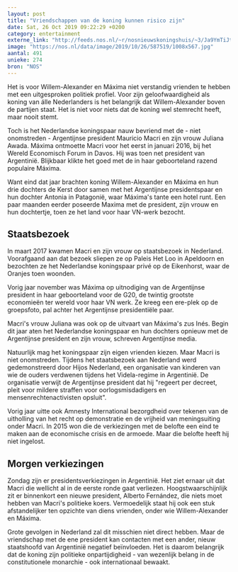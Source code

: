 ```yaml
---
layout: post
title: "Vriendschappen van de koning kunnen risico zijn"
date: Sat, 26 Oct 2019 09:22:29 +0200
category: entertainment
externe_link: "http://feeds.nos.nl/~r/nosnieuwskoningshuis/~3/Ja9YmTiJtFg/2307704"
image: "https://nos.nl/data/image/2019/10/26/587519/1008x567.jpg"
aantal: 491
unieke: 274
bron: "NOS"
---
```


<p>Het is voor Willem-Alexander en Máxima niet verstandig vrienden te hebben met een uitgesproken politiek profiel. Voor zijn geloofwaardigheid als koning van álle Nederlanders is het belangrijk dat Willem-Alexander boven de partijen staat. Het is niet voor niets dat de koning wel stemrecht heeft, maar nooit stemt.</p>
<p>Toch is het Nederlandse koningspaar nauw bevriend met de - niet onomstreden - Argentijnse president Mauricio Macri en zijn vrouw Juliana Awada. Máxima ontmoette Macri voor het eerst in januari 2016, bij het Wereld Economisch Forum in Davos. Hij was toen net president van Argentinië. Blijkbaar klikte het goed met de in haar geboorteland razend populaire Máxima.</p>
<p>Want eind dat jaar brachten koning Willem-Alexander en Máxima en hun drie dochters de Kerst door samen met het Argentijnse presidentspaar en hun dochter Antonia in Patagonië, waar Máxima's tante een hotel runt. Een paar maanden eerder poseerde Maxima met de president, zijn vrouw en hun dochtertje, toen ze het land voor haar VN-werk bezocht.</p>
<h2>Staatsbezoek</h2>
<p>In maart 2017 kwamen Macri en zijn vrouw op staatsbezoek in Nederland. Voorafgaand aan dat bezoek sliepen ze op Paleis Het Loo in Apeldoorn en bezochten ze het Nederlandse koningspaar privé op de Eikenhorst, waar de Oranjes toen woonden.</p>
<p>Vorig jaar november was Máxima op uitnodiging van de Argentijnse president in haar geboorteland voor de G20, de twintig grootste economieën ter wereld voor haar VN werk. Ze kreeg een ere-plek op de groepsfoto, pal achter het Argentijnse presidentiële paar.</p>
<p>Macri's vrouw Juliana was ook op de uitvaart van Máxima's zus Inés. Begin dit jaar aten het Nederlandse koningspaar en hun dochters opnieuw met de Argentijnse president en zijn vrouw, schreven Argentijnse media.</p>
<p>Natuurlijk mag het koningspaar zijn eigen vrienden kiezen. Maar Macri is niet onomstreden. Tijdens het staatsbezoek aan Nederland werd gedemonstreerd door Hijos Nederland, een organisatie van kinderen van wie de ouders verdwenen tijdens het Videla-regime in Argentinië. De organisatie verwijt de Argentijnse president dat hij "regeert per decreet, pleit voor mildere straffen voor oorlogsmisdadigers en mensenrechtenactivisten opsluit".</p>
<p>Vorig jaar uitte ook Amnesty International bezorgdheid over tekenen van de uitholling van het recht op demonstratie en de vrijheid van meningsuiting onder Macri. In 2015 won die de verkiezingen met de belofte een eind te maken aan de economische crisis en de armoede. Maar die belofte heeft hij niet ingelost.</p>
<h2>Morgen verkiezingen</h2>
<p>Zondag zijn er presidentsverkiezingen in Argentinië. Het ziet ernaar uit dat Macri die wellicht al in de eerste ronde gaat verliezen. Hoogstwaarschijnlijk zit er binnenkort een nieuwe president, Alberto Fernández, die niets moet hebben van Macri's politieke koers. Vermoedelijk staat hij ook een stuk afstandelijker ten opzichte van diens vrienden, onder wie Willem-Alexander en Máxima.</p>
<p>Grote gevolgen in Nederland zal dit misschien niet direct hebben. Maar de vriendschap met de ene president kan contacten met een ander, nieuw staatshoofd van Argentinië negatief beïnvloeden. Het is daarom belangrijk dat de koning zijn politieke onpartijdigheid - van wezenlijk belang in de constitutionele monarchie - ook internationaal bewaakt.</p><img src="http://feeds.feedburner.com/~r/nosnieuwskoningshuis/~4/Ja9YmTiJtFg" height="1" width="1" alt=""/>
